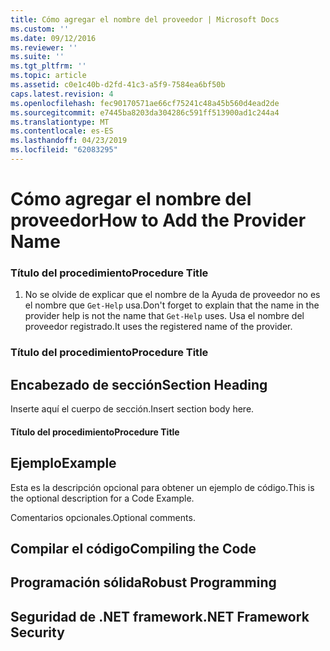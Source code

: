 ```yaml
---
title: Cómo agregar el nombre del proveedor | Microsoft Docs
ms.custom: ''
ms.date: 09/12/2016
ms.reviewer: ''
ms.suite: ''
ms.tgt_pltfrm: ''
ms.topic: article
ms.assetid: c0e1c40b-d2fd-41c3-a5f9-7584ea6bf50b
caps.latest.revision: 4
ms.openlocfilehash: fec90170571ae66cf75241c48a45b560d4ead2de
ms.sourcegitcommit: e7445ba8203da304286c591ff513900ad1c244a4
ms.translationtype: MT
ms.contentlocale: es-ES
ms.lasthandoff: 04/23/2019
ms.locfileid: "62083295"
---
```

# <a name="how-to-add-the-provider-name"></a><span data-ttu-id="f62e9-102">Cómo agregar el nombre del proveedor</span><span class="sxs-lookup"><span data-stu-id="f62e9-102">How to Add the Provider Name</span></span>

### <a name="procedure-title"></a><span data-ttu-id="f62e9-103">Título del procedimiento</span><span class="sxs-lookup"><span data-stu-id="f62e9-103">Procedure Title</span></span>

1. <span data-ttu-id="f62e9-104">No se olvide de explicar que el nombre de la Ayuda de proveedor no es el nombre que `Get-Help` usa.</span><span class="sxs-lookup"><span data-stu-id="f62e9-104">Don't forget to explain that the name in the provider help is not the name that `Get-Help` uses.</span></span> <span data-ttu-id="f62e9-105">Usa el nombre del proveedor registrado.</span><span class="sxs-lookup"><span data-stu-id="f62e9-105">It uses the registered name of the provider.</span></span>

### <a name="procedure-title"></a><span data-ttu-id="f62e9-106">Título del procedimiento</span><span class="sxs-lookup"><span data-stu-id="f62e9-106">Procedure Title</span></span>

## <a name="section-heading"></a><span data-ttu-id="f62e9-107">Encabezado de sección</span><span class="sxs-lookup"><span data-stu-id="f62e9-107">Section Heading</span></span>

 <span data-ttu-id="f62e9-108">Inserte aquí el cuerpo de sección.</span><span class="sxs-lookup"><span data-stu-id="f62e9-108">Insert section body here.</span></span>

#### <a name="procedure-title"></a><span data-ttu-id="f62e9-109">Título del procedimiento</span><span class="sxs-lookup"><span data-stu-id="f62e9-109">Procedure Title</span></span>

## <a name="example"></a><span data-ttu-id="f62e9-110">Ejemplo</span><span class="sxs-lookup"><span data-stu-id="f62e9-110">Example</span></span>

 <span data-ttu-id="f62e9-111">Esta es la descripción opcional para obtener un ejemplo de código.</span><span class="sxs-lookup"><span data-stu-id="f62e9-111">This is the optional description for a Code Example.</span></span>

<!-- TODO!!!: review snippet reference  [!CODE [Microsoft.Win32.RegistryKey#4](Microsoft.Win32.RegistryKey#4)]  -->

 <span data-ttu-id="f62e9-112">Comentarios opcionales.</span><span class="sxs-lookup"><span data-stu-id="f62e9-112">Optional comments.</span></span>

## <a name="compiling-the-code"></a><span data-ttu-id="f62e9-113">Compilar el código</span><span class="sxs-lookup"><span data-stu-id="f62e9-113">Compiling the Code</span></span>

## <a name="robust-programming"></a><span data-ttu-id="f62e9-114">Programación sólida</span><span class="sxs-lookup"><span data-stu-id="f62e9-114">Robust Programming</span></span>

## <a name="net-framework-security"></a><span data-ttu-id="f62e9-115">Seguridad de .NET framework</span><span class="sxs-lookup"><span data-stu-id="f62e9-115">.NET Framework Security</span></span>